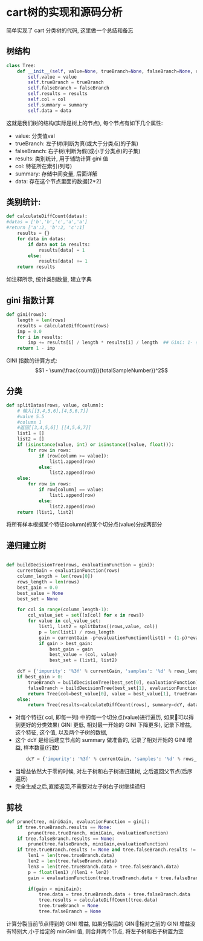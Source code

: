 # cart树的实现和源码分析
简单实现了 cart 分类树的代码, 这里做一个总结和备忘
## 树结构

```python
class Tree:
    def __init__(self, value=None, trueBranch=None, falseBranch=None, results=None, col=-1, summary=None, data=None):
        self.value = value
        self.trueBranch = trueBranch
        self.falseBranch = falseBranch
        self.results = results
        self.col = col
        self.summary = summary
        self.data = data
```
这就是我们树的结构(实际是树上的节点), 每个节点有如下几个属性:
- value: 分类值val
- trueBranch: 左子树(判断为真(或大于分类点)的子集)
- falseBranch: 右子树(判断为假(或小于分类点)的子集)
- results: 类别统计, 用于辅助计算 gini 值
- col: 特征所在索引(列号)
- summary: 存储中间变量, 后面详解
- data: 存在这个节点里面的数据[2*2]

## 类别统计:
```python
def calculateDiffCount(datas):
#datas = ['b','b','c','a','a']
#return ['a':2, 'b':2, 'c':1]
    results = {}
    for data in datas:
        if data not in results:
            results[data] = 1
        else:
            results[data] += 1
    return results

```
如注释所示, 统计类别数量, 建立字典

## gini 指数计算
```python
def gini(rows):
    length = len(rows)
    results = calculateDiffCount(rows)
    imp = 0.0
    for i in results:
        imp += results[i] / length * results[i] / length  ## Gini: 1- sum((count(i)/total)^2)
    return 1 - imp
```
GINI 指数的计算方式:
$$1 - \sum(\frac{count(i)}{totalSampleNumber})^2$$

## 分类
```python
def splitDatas(rows, value, column):
    # 输入[[3,4,5,6],[4,5,6,7]]
    #value 5.5
    #colums 1
    #返回[[3,4,5,6]] [[4,5,6,7]]
    list1 = []
    list2 = []
    if (isinstance(value, int) or isinstance((value, float))):
        for row in rows:
            if (row[column >= value]):
                list1.append(row)
            else:
                list2.append(row)
    else:
        for row in rows:
            if row[column] == value:
                list1.append(row)
            else:
                list2.append(row)
    return (list1, list2)
```
将所有样本根据某个特征(column)的某个切分点(value)分成两部分

## 递归建立树
```python

def buildDecisionTree(rows, evaluationFunction = gini):
    currentGain = evaluationFunction(rows)
    column_length = len(rows[0])
    rows_length = len(rows)
    best_gain = 0.0
    best_value = None
    best_set = None

    for col in range(column_length-1):
        col_value_set = set([x[col] for x in rows])
        for value in col_value_set:
            list1, list2 = splitDatas((rows,value, col))
            p = len(list1) / rows_length
            gain = currentGain -p*evaluationFunction(list1) + (1-p)*evaluationFunction(list2) # 和初始状态的 GINI(混乱度)相比,提高了多少
            if gain > best_gain:
                best_gain = gain
                best_value = (col, value)
                best_set = (list1, list2)

    dcY = {'impurity': '%3f' % currentGain, 'samples': '%d' % rows_length}
    if best_gain > 0:
        trueBranch = buildDecisionTree(best_set[0], evaluationFunction)
        falseBranch = buildDecisionTree(best_set[1], evaluationFunction)
        return Tree(col=best_value[0], value = best_value[1], trueBranch = trueBranch, falseBranch = falseBranch, summary=dcY)
    else:
        return Tree(results=calculateDiffCount(rows), summary=dcY, data=rows)

```
- 对每个特征( col, 即每一列) 中的每一个切分点(value)进行遍历, 如果可以得到更好的分类效果( GINI 更低, 相对最一开始的 GINI 下降更多), 记录下增益, 这个特征, 这个值, 以及两个子树的数据,
- 这个 dcY 是给后建立节点的 summary 做准备的, 记录了相对开始的 GINI 增益, 样本数量(行数)
    ```python
        dcY = {'impurity': '%3f' % currentGain, 'samples': '%d' % rows_length}
    ```
- 当增益依然大于零的时候, 对左子树和右子树递归建树, 之后返回父节点(后序遍历)
- 完全生成之后,直接返回,不需要对左子树右子树继续递归

## 剪枝
```python
def prune(tree, miniGain, evaluationFunction = gini):
    if tree.trueBranch.results == None:
        prune(tree.trueBranch, miniGain, evaluationFunction)
    if tree.falseBranch.results == None:
        prune(tree.falseBranch, miniGain,evaluationFunction)
    if tree.trueBranch.results != None and tree.falseBranch.results != None:
        len1 = len(tree.trueBranch.data)
        len2 = len(tree.falseBranch.data)
        len3 = len(tree.trueBranch.data + tree.falseBranch.data)
        p = float(len1) /(len1 + len2)
        gain = evaluationFunction(tree.trueBranch.data + tree.falseBranch.data) - p * evaluationFunction(tree.trueBranch.data) - (1-p)*evaluationFunction(tree.falseBranch.data)

        if(gain < miniGain):
            tree.data = tree.trueBranch.data + tree.falseBranch.data
            tree.results = calculateDiffCount(tree.data)
            tree.trueBranch = None
            tree.falseBranch = None
```
计算分裂当前节点得到的 GINI 增益, 如果分裂后的 GINI相对之前的 GINI 增益没有特别大,小于给定的 minGini 值, 则合并两个节点, 将左子树和右子树置为空